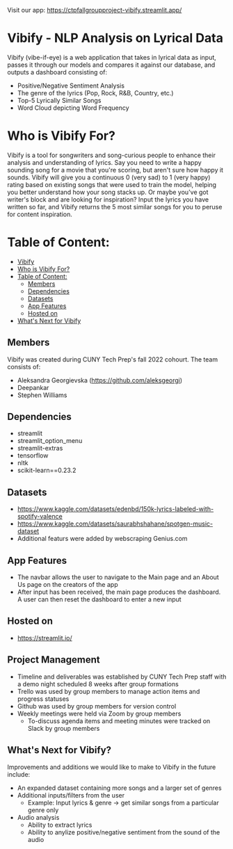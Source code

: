 Visit our app: https://ctpfallgroupproject-vibify.streamlit.app/ 

# Vibify - NLP Analysis on Lyrical Data

Vibify (vibe-if-eye) is a web application that takes in lyrical data as input, passes it through our models and compares it against our database, and outputs a dashboard consisting of:

- Positive/Negative Sentiment Analysis
- The genre of the lyrics (Pop, Rock, R&B, Country, etc.)
- Top-5 Lyrically Similar Songs
- Word Cloud depicting Word Frequency

# Who is Vibify For?
Vibify is a tool for songwriters and song-curious people to enhance their analysis and understanding of lyrics. Say you need to write a happy sounding song for a movie that you're scoring, but aren't sure how happy it sounds. Vibify will give you a continuous 0 (very sad) to 1 (very happy) rating based on existing songs that were used to train the model, helping you better understand how your song stacks up. Or maybe you've got writer's block and are looking for inspiration? Input the lyrics you have written so far, and Vibify returns the 5 most similar songs for you to peruse for content inspiration. 


# Table of Content:
- [Vibify](#vibify)
- [Who is Vibify For?](#who-is-vibify-for)
- [Table of Content:](#table-of-content)
  - [Members](#members)
  - [Dependencies](#dependencies)
  - [Datasets](#datasets)
  - [App Features](#app-features)
  - [Hosted on ](#hosted-on-)
- [What's Next for Vibify](#whats-next) 


## Members

Vibify was created during CUNY Tech Prep's fall 2022 cohourt. The team consists of:
- Aleksandra Georgievska (https://github.com/aleksgeorgi)
- Deepankar
- Stephen Williams 

## Dependencies

- streamlit
- streamlit_option_menu
- streamlit-extras
- tensorflow
- nltk
- scikit-learn==0.23.2


## Datasets
- https://www.kaggle.com/datasets/edenbd/150k-lyrics-labeled-with-spotify-valence 
- https://www.kaggle.com/datasets/saurabhshahane/spotgen-music-dataset 
- Additional featurs were added by webscraping Genius.com


## App Features

- The navbar allows the user to navigate to the Main page and an About Us page on the creators of the app
- After input has been received, the main page produces the dashboard. A user can then reset the dashboard to enter a new input


## Hosted on 

- https://streamlit.io/

## Project Management
- Timeline and deliverables was established by CUNY Tech Prep staff with a demo night scheduled 8 weeks after group formations
- Trello was used by group members to manage action items and progress statuses 
- Github was used by group members for version control 
- Weekly meetings were held via Zoom by group members
  - To-discuss agenda items and meeting minutes were tracked on Slack by group members


## What's Next for Vibify?

Improvements and additions we would like to make to Vibify in the future include:

- An expanded dataset containing more songs and a larger set of genres
- Additional inputs/filters from the user
  - Example: Input lyrics & genre -> get similar songs from a particular genre only 
- Audio analysis 
  -  Ability to extract lyrics 
  -  Ability to anylize positive/negative sentiment from the sound of the audio 





